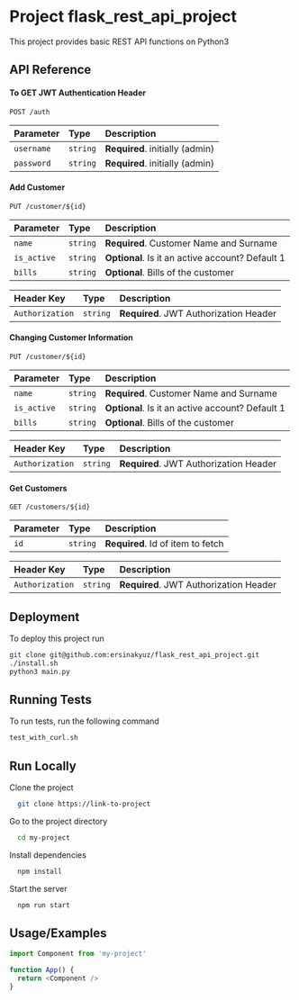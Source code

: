 
# Project flask_rest_api_project

This project provides basic REST API functions on Python3

## API Reference

#### To GET JWT Authentication Header

```http
POST /auth
```

| Parameter  | Type     | Description                    |
| :--------- | :------- | :----------------------------- |
| `username` | `string` | **Required**. initially (admin)|
| `password` | `string` | **Required**. initially (admin)|

#### Add Customer

```http
PUT /customer/${id}
```

| Parameter  | Type     | Description                                      |
| :--------  | :------- | :----------------------------------------------- |
| `name`     | `string` | **Required**. Customer Name and Surname          |
| `is_active`| `string` | **Optional**. Is it an active account? Default 1 |
| `bills`    | `string` | **Optional**. Bills of the customer              |

| Header Key      | Type     | Description                                 |
| :-------------  | :------- | :------------------------------------------ |
| `Authorization` | `string` | **Required**. JWT Authorization Header      |

#### Changing Customer Information

```http
PUT /customer/${id}
```

| Parameter   | Type     | Description                                       |
| :---------- | :------- | :------------------------------------------------ |
| `name`      | `string` | **Required**. Customer Name and Surname           |
| `is_active` | `string` | **Optional**. Is it an active account? Default 1  |
| `bills`     | `string` | **Optional**. Bills of the customer               |

| Header Key      | Type     | Description                                 |
| :-------------  | :------- | :------------------------------------------ |
| `Authorization` | `string` | **Required**. JWT Authorization Header      |

#### Get Customers

```http
GET /customers/${id}
```

| Parameter | Type     | Description                       |
| :-------- | :------- | :-------------------------------- |
| `id`      | `string` | **Required**. Id of item to fetch |

| Header Key      | Type     | Description                                 |
| :-------------  | :------- | :------------------------------------------ |
| `Authorization` | `string` | **Required**. JWT Authorization Header      |
## Deployment

To deploy this project run

```bash
git clone git@github.com:ersinakyuz/flask_rest_api_project.git  
./install.sh
python3 main.py
```


## Running Tests

To run tests, run the following command

```bash
test_with_curl.sh
```


## Run Locally

Clone the project

```bash
  git clone https://link-to-project
```

Go to the project directory

```bash
  cd my-project
```

Install dependencies

```bash
  npm install
```

Start the server

```bash
  npm run start
```


## Usage/Examples

```javascript
import Component from 'my-project'

function App() {
  return <Component />
}
```

